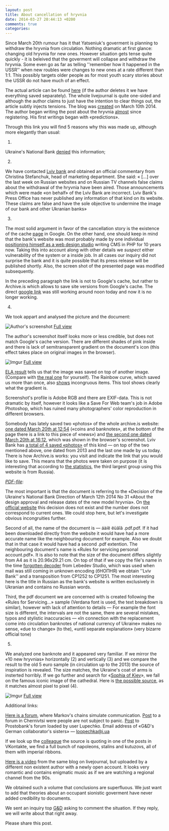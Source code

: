 ```yaml
---
layout: post
title: About cancellation of hryvnia
date: 2014-03-27 20:44:13 +0200
comments: true
categories:
---
```


Since March 20th rumour has it that Yatseniuk's goverment is planning to withdraw the hryvnia from circulation. Nothing dramatic at first glance: changing old hryvnia for new ones. However situation gets tense quite quickly - it is beleived that the goverment will collapse and withdraw the hryvnia. Some even go as far as telling ''remember how it happened in the USSR'' when new roubles were changes to new ones at a rate different than 1:1. This possibly targets older people as for most youth scary stories about the USSR do not have much of an effect.

The actual article can be found [here](http://odessitos1.livejournal.com/4588.html) (if the author deletes it we have everything saved separately). The whole livejournal is quite one-sided and although the author claims to just have the intention to clear things out, the article subtly injects tensions. The blog was [created](http://odessitos1.livejournal.com/profile) on March 10th 2014. The author began writing the post about the hryvnia
[almost](http://odessitos1.livejournal.com/795.html) since registering. His first writings began with «predictions».

Through this link you will find 5 reasons why this was made up, although more elegantly than usual:

<!-- more -->
1.

  Ukraine's National Bank [denied](http://glavcom.ua/news/194378.html) this information;

2.

  We have contacted [Lviv bank](http://www.banklviv.com/) and obtained an official commentary from Christina Stefanchuk, head of marketing department. She said: « […] over the last week on Russian websites and on Russian TV channels false claims about the withdrawal of the hryvnia have been aired. Those announcements which were made «on behalf» of the Lviv Bank are incorrect. Lviv Bank's Press Office has never published any information of that kind on its website. These claims are false and have the sole objective to undermine the image of our bank and other Ukranian banks»

3.

  The most solid argument in favor of the cancellation story is the existence of the cache [page](http://archive.is/g9Pyg/image) in Google. On the other hand, one should keep in mind that the bank's website was most probably made by one individual [positioning himself as a web design studio](http://www.sitegist.com) writing CMS in PHP for 10 years now. Taking this into account along with other details we _suspect_ either vulnerability of the system or a inside job. In all cases our inquiry did not surprise the bank and it is quite possible that its press release will be published shortly. Also, the screen shot of the presented page was modified subsequently.

  In the preceding paragraph the link is not to Google's cache, but rather to Archive.is which allows to save site versions from Google's cache. The direct [google link](http://webcache.googleusercontent.com/search?q=cache:0RQLLouF9DEJ:www.banklviv.com/uk/individuals/rule/&client=safari&hl=en&strip=0) was still working around noon today and now it is no longer working.

4.

  We took appart and analysed the picture and the document:

  ![Author's screenshot](http://i.imgur.com/fexDfbo.jpg)
  [Full view](http://i.imgur.com/fexDfbo.jpg)

  The author's screenshot itself looks more or less credible, but does not match Google's cache version. There are different shades of pink inside and there is lack of semitransparent gradient on the document's icon (this effect takes place on original images in the browser).

  ![Imgur](http://i.imgur.com/E6PTLVA.png)
  [Full view](http://i.imgur.com/E6PTLVA.png)

  [ELA result](http://fotoforensics.com/analysis.php?id=69961c99af5779e5877f7b0b9740f511e5c5197b.209757) tells us that the image was saved on top of another image. (Compare with [the real one](http://fotoforensics.com/analysis.php?id=27e7d00ab5e48a363130661db5babe20c2c08cdf.657983) for yourself). The Rainbow curve, which saved us more than once, also [shows](http://imgur.com/xdthu8a) incongruous items. This tool shows clearly what the gradient is.

  Screenshot's profile is Adobe RGB and there are EXIF-data. This is not dramatic by itself, however it looks like a Save For Web team's job in Adobe Photoshop, which has ruined many photographers' color reproduction in different browsers.

  Somebody has lately saved two «photos» of the whole archive.is website: [one dated March 20th at 12:54](http://archive.is/La2Sy) («coins and banknotes», at the bottom of the page there is a link to this piece of «news») and [the second one dated March 20th at 16:12](http://archive.is/g9Pyg), which was shown in the browser's screenshot. Lviv Bank has [a total of 4 saved «photos»](http://archive.is/www.banklviv.com) of this kind — on top of the two mentioned above, one dated from 2013 and the last one made by us today. There is how Archive.is works: you visit and indicate the link that you would like to save. This means that the photos were taken on purpose (it is interesting that according to [the statistics](http://whois.domaintools.com/archive.org), the third largest group using this website is from Russia).

  _[PDF-file](http://rusfolder.com/40183364)_:

  The most important is that the document is referring to the «Decision of the Ukraine's National Bank Direction of March 12th 2014 No 31 «About the design approval and release dates of the new model hryvnia». On [the official website](http://www.bank.gov.ua/control/uk/publish/category?cat_id=58478) this decision does not exist and the number does not correspond to current ones. We could stop here, but let's investigate obvious incongruities further.

  Second of all, the name of the document is — áàíê ëüâîâ .pdf.pdf. If it had been downloaded directly from the website it would have had a more accurate name like the neighbouring document for example. Also we doubt that in that case it would have had a second .pdf extention. The neighbouring document's name is «Rules for servicing personal account.pdf». It is also to note that the size of the document differs slightly from A4 as it is 20.96x29.21 cm. On top of that if we copy the file's name in the time [forgotten decoder](http://www.artlebedev.ru/tools/decoder/) from Lebedev Studio, which was used when mail was still coming in unknown encoding (бНОПНЯ) we obtain ''Lviv Bank'' and a transposition from CP1252 to CP1251. The most interesting here is the title in Russian as the bank's website is written exclusively in Ukranian and contains no Russian words.

  Third, the pdf document we are concerned with is created following the «Rules for Servicing…» sample (Verdana font is used, the text breakdown is similar), however with lack of attention to details — For example the font size is different, the intervals are not the same, there are several mistakes, typos and stylistic inaccuracies — «In connection with the replacement come into circulation banknotes of national currency of Ukraine» makes no sense, «due to change» (to the), «until separate explanation» (very bizarre official tone)

5.

  We analyzed one banknote and it appeared very familiar. If we mirror the «10 new hryvnias» horizontally (2) and vertically (3) and we compare the result to the old 5 euro sample (in circulation up to the 2013) the source of inspiration is revealed. The size matches, the Ukraine's coat of arms is insterted horribly. If we go further and search for «[Sophia of Kiev](http://bit.ly/1dwfVjB)», we fall on the famous iconic image of the cathedral. Here is [the possible source](http://citycard-ua.com/sites/default/files/imagecache/product_full/sof._sobor.jpg), as it matches almost pixel to pixel (4).

  ![Imgur](http://i.imgur.com/cvc6uW6.jpg)
  [Full view](http://i.imgur.com/cvc6uW6.jpg)

  Additional links:

  [Here is a forum](http://fkiev.com/pro-banki-30259/), where Markov's chains simulate communication.
  [Post](http://forum.vidido.ua/viewtopic.php?f=3&t=26906) to a forum in Chernivtsi were people are not subject to panic.
  [Post](http://www.prostobank.ua/servisy/onlayn_konsultatsii/valyuta/natsbank_ukrainy_gotovit_vyvod_staryh_deneg_iz_obrascheniya) to Prostobank's forum loaded by user Lupechko. Email address of «G&D's German collaborator's sisters» — loopechka@i.ua

  If we look up the [colleague](https://vk.com/id242012389) the source is quoting in one of the posts in VKontakte, we find a full bunch of napoleons, stalins and kutuzovs, all of them with imperial ribbons.

  [Here is a video](https://www.youtube.com/watch?v=RXdZW5AvQ0I) from the same blog on livejournal, but uploaded by a different non existent author with a newly open account. It looks very romantic and contains enigmatic music as if we are watching a regional channel from the 90s.

We obtained such a volume that conclusions are superfluous. We just want to add that theories about an occupant sionistic goverment have never added credibility to documents.

We sent an inquiry top [G&D](http://www.gi-de.com/en/index.jsp) asking to comment the situation. If they reply, we will write about that right away.

Please share this post.
